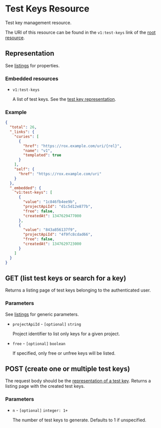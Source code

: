 # Test Keys Resource

Test key management resource.

The URI of this resource can be found in the `v1:test-keys` link of the [root resource](/doc/api/res/root).

## Representation

See [listings](/doc/api/listings) for properties.

### Embedded resources

* `v1:test-keys`

  A list of test keys.
  See the [test key representation](/doc/api/res/test-key#representation).

### Example

```json
{
  "total": 26,
  "_links": {
    "curies": [
      {
        "href": "https://rox.example.com/uri/{rel}",
        "name": "v1",
        "templated": true
      }
    ],
    "self": {
      "href": "https://rox.example.com/uri"
    }
  },
  "_embedded": {
    "v1:test-keys": [
      {
        "value": "1c846fb4ee9b",
        "projectApiId": "d1c5d12e877b",
        "free": false,
        "createdAt": 1347629477000
      },
      {
        "value": "843a856137f9",
        "projectApiId": "4f9fc8cdad66",
        "free": false,
        "createdAt": 1347629723000
      }
    ]
  }
}
```

## GET (list test keys or search for a key)

Returns a listing page of test keys belonging to the authenticated user.

### Parameters

See [listings](/doc/api/listings) for generic parameters.

* `projectApiId` - `[optional]` `string`

  Project identifier to list only keys for a given project.

* `free` - `[optional]` `boolean`

  If specified, only free or unfree keys will be listed.

## POST (create one or multiple test keys)

The request body should be the [representation of a test key](/doc/api/res/test-key#representation).
Returns a listing page with the created test keys.

### Parameters

* `n` - `[optional]` `integer: 1+`

  The number of test keys to generate.
  Defaults to 1 if unspecified.
